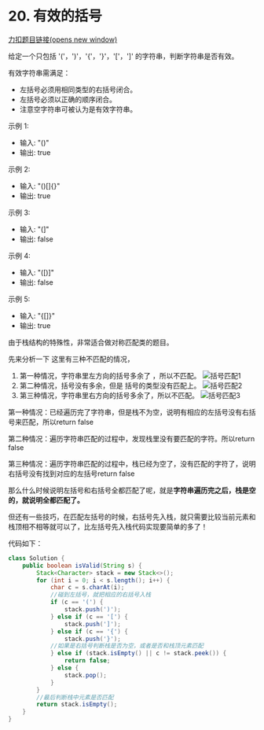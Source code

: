 # 20. 有效的括号

[力扣题目链接(opens new window)](https://leetcode-cn.com/problems/valid-parentheses/)

给定一个只包括 '('，')'，'{'，'}'，'['，']' 的字符串，判断字符串是否有效。

有效字符串需满足：

- 左括号必须用相同类型的右括号闭合。
- 左括号必须以正确的顺序闭合。
- 注意空字符串可被认为是有效字符串。

示例 1:

- 输入: "()"
- 输出: true

示例 2:

- 输入: "()[]{}"
- 输出: true

示例 3:

- 输入: "(]"
- 输出: false

示例 4:

- 输入: "([)]"
- 输出: false

示例 5:

- 输入: "{[]}"
- 输出: true

由于栈结构的特殊性，非常适合做对称匹配类的题目。

先来分析一下 这里有三种不匹配的情况，

1. 第一种情况，字符串里左方向的括号多余了 ，所以不匹配。 ![括号匹配1](https://typora-gao-pic.oss-cn-beijing.aliyuncs.com/2020080915505387.png)
2. 第二种情况，括号没有多余，但是 括号的类型没有匹配上。 ![括号匹配2](https://typora-gao-pic.oss-cn-beijing.aliyuncs.com/20200809155107397.png)
3. 第三种情况，字符串里右方向的括号多余了，所以不匹配。 ![括号匹配3](https://typora-gao-pic.oss-cn-beijing.aliyuncs.com/20200809155115779.png)

第一种情况：已经遍历完了字符串，但是栈不为空，说明有相应的左括号没有右括号来匹配，所以return false

第二种情况：遍历字符串匹配的过程中，发现栈里没有要匹配的字符。所以return false

第三种情况：遍历字符串匹配的过程中，栈已经为空了，没有匹配的字符了，说明右括号没有找到对应的左括号return false

那么什么时候说明左括号和右括号全都匹配了呢，就是**字符串遍历完之后，栈是空的，就说明全都匹配了。**

但还有一些技巧，在匹配左括号的时候，右括号先入栈，就只需要比较当前元素和栈顶相不相等就可以了，比左括号先入栈代码实现要简单的多了！

代码如下：

```java
class Solution {
    public boolean isValid(String s) {
        Stack<Character> stack = new Stack<>();
        for (int i = 0; i < s.length(); i++) {
            char c = s.charAt(i);
            //碰到左括号，就把相应的右括号入栈
            if (c == '(') {
                stack.push(')');
            } else if (c == '[') {
                stack.push(']');
            } else if (c == '{') {
                stack.push('}');
            //如果是右括号判断栈是否为空，或者是否和栈顶元素匹配
            } else if (stack.isEmpty() || c != stack.peek()) {
                return false;
            } else {
                stack.pop();
            }
        }
        //最后判断栈中元素是否匹配
        return stack.isEmpty();
    }
}
```

